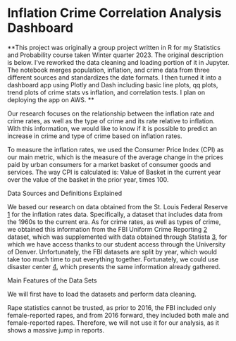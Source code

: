 # Inflation Crime Correlation Analysis Dashboard




**This project was originally a group project written in R for my Statistics and Probability course taken Winter quarter 2023. The original description is below. I've reworked the data cleaning and loading portion of it in Jupyter. The notebook merges population, inflation, and crime data from three different sources and standardizes the date formats. I then turned it into a dashboard app using Plotly and Dash including basic line plots, qq plots, trend plots of crime stats vs inflation, and correlation tests. I plan on deploying the app on AWS. **




Our research focuses on the relationship between the inflation rate and crime rates, as well as the type of crime and its rate relative to inflation. 
With this information, we would like to know if it is possible to predict an increase in crime and type of crime based on inflation rates. 

To measure the inflation rates, we used the Consumer Price Index (CPI) as our main metric, which is the measure of the average change in the prices paid by urban consumers for a market basket of consumer goods and services. 
The way CPI is calculated is: Value of Basket in the current year over the value of the basket in the prior year, times 100.


Data Sources and Definitions Explained

We based our research on data obtained from the St. Louis Federal Reserve [1] for the inflation rates data. Specifically, a dataset that includes data from the 1960s to the current era. 
As for crime rates, as well as types of crime, we obtained this information from the FBI Uniform Crime Reporting [2] dataset, which was supplemented with data obtained through Statista [3], for which we have access thanks to our student access through the University of Denver. 
Unfortunately, the FBI datasets are split by year, which would take too much time to put everything together. Fortunately, we could use disaster center [4], which presents the same information already gathered.


Main Features of the Data Sets

We will first have to load the datasets and perform data cleaning. 

Rape statistics cannot be trusted, as prior to 2016, the FBI included only female-reported rapes, and from 2016 forward, they included both male and female-reported rapes. Therefore, we will not use it for our analysis, as it shows a massive jump in reports.



[1]: https://fred.stlouisfed.org/
[2]: https://cde.ucr.cjis.gov/
[3]: https://www.statista.com
[4]: https://www.disastercenter.com/
